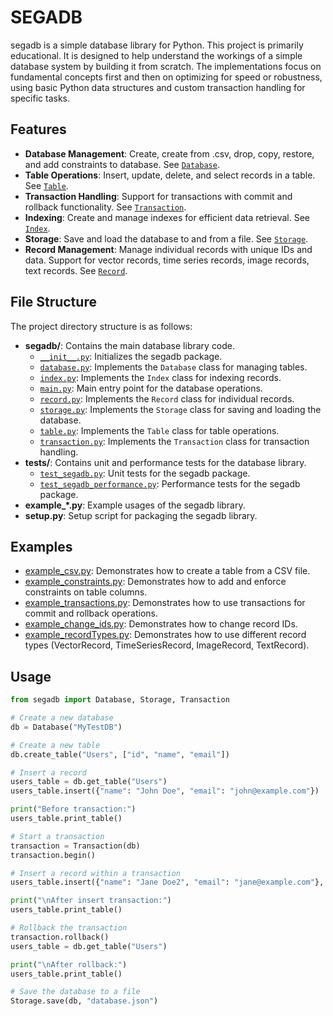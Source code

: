 # SEGADB

segadb is a simple database library for Python.
This project is primarily educational. It is designed to help understand the workings of a simple database system by building it from scratch. The implementations focus on fundamental concepts first and then on optimizing for speed or robustness, using basic Python data structures and custom transaction handling for specific tasks.

## Features
- **Database Management**: Create, create from .csv, drop, copy, restore, and add constraints to database. See [`Database`](segadb/database.py).
- **Table Operations**: Insert, update, delete, and select records in a table. See [`Table`](segadb/table.py).
- **Transaction Handling**: Support for transactions with commit and rollback functionality. See [`Transaction`](segadb/transaction.py).
- **Indexing**: Create and manage indexes for efficient data retrieval. See [`Index`](segadb/index.py).
- **Storage**: Save and load the database to and from a file. See [`Storage`](segadb/storage.py).
- **Record Management**: Manage individual records with unique IDs and data. Support for vector records, time series records, image records, text records. See [`Record`](segadb/record.py).

## File Structure
The project directory structure is as follows:

- **segadb/**: Contains the main database library code.
  - [`__init__.py`](segadb/__init__.py): Initializes the segadb package.
  - [`database.py`](segadb/database.py): Implements the `Database` class for managing tables.
  - [`index.py`](segadb/index.py): Implements the `Index` class for indexing records.
  - [`main.py`](segadb/main.py): Main entry point for the database operations.
  - [`record.py`](segadb/record.py): Implements the `Record` class for individual records.
  - [`storage.py`](segadb/storage.py): Implements the `Storage` class for saving and loading the database.
  - [`table.py`](segadb/table.py): Implements the `Table` class for table operations.
  - [`transaction.py`](segadb/transaction.py): Implements the `Transaction` class for transaction handling.
- **tests/**: Contains unit and performance tests for the database library.
  - [`test_segadb.py`](tests/test_segadb.py): Unit tests for the segadb package.
  - [`test_segadb_performance.py`](tests/test_segadb_performance.py): Performance tests for the segadb package.
- **example_*.py**: Example usages of the segadb library.
- **setup.py**: Setup script for packaging the segadb library.

## Examples
- [example_csv.py](example_csv.py): Demonstrates how to create a table from a CSV file.
- [example_constraints.py](example_constraints.py): Demonstrates how to add and enforce constraints on table columns.
- [example_transactions.py](example_transactions.py): Demonstrates how to use transactions for commit and rollback operations.
- [example_change_ids.py](example_change_ids.py): Demonstrates how to change record IDs.
- [example_recordTypes.py](example_recordTypes.py): Demonstrates how to use different record types (VectorRecord, TimeSeriesRecord, ImageRecord, TextRecord).

## Usage
```python
from segadb import Database, Storage, Transaction 

# Create a new database
db = Database("MyTestDB")

# Create a new table
db.create_table("Users", ["id", "name", "email"])

# Insert a record
users_table = db.get_table("Users")
users_table.insert({"name": "John Doe", "email": "john@example.com"})

print("Before transaction:")
users_table.print_table()

# Start a transaction
transaction = Transaction(db)
transaction.begin()

# Insert a record within a transaction
users_table.insert({"name": "Jane Doe2", "email": "jane@example.com"}, transaction)

print("\nAfter insert transaction:")
users_table.print_table()

# Rollback the transaction
transaction.rollback()
users_table = db.get_table("Users")

print("\nAfter rollback:")
users_table.print_table()

# Save the database to a file
Storage.save(db, "database.json")
```